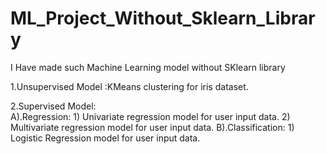 # ML_Project_Without_Sklearn_Library
I Have made such Machine Learning model without SKlearn library 


1.Unsupervised Model :KMeans clustering for iris dataset.

2.Supervised Model:  
    A).Regression: 1) Univariate regression model for user input data.
                   2) Multivariate regression model for user input data.
    B).Classification: 1) Logistic Regression model for user input data.
